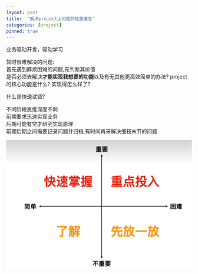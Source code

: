 ```yaml
---
layout: post
title:  "解决project上问题的轻重缓急"
categories: [project]
pinned: true
---
```

业务驱动开发，驱动学习  

暂时很难解决的问题:  
首先遇到麻烦困难的问题,先判断其价值  
是否必须去解决**才能实现我想要的功能**以及有无其他更高效简单的办法?
project的核心功能是什么?  实现得怎么样了? 

什么是快速试错?  

不同阶段思维深度不同  
前期要求迅速实现业务  
后期可能有空才研究实现原理  
前期后期之间需要记录问题并归档,有时间再来解决细枝末节的问题  


![Alt text](/assets/image-1.png)